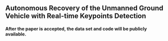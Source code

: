## Autonomous Recovery of the Unmanned Ground Vehicle with Real-time Keypoints Detection

#### After the paper is accepted, the data set and code will be publicly available.

